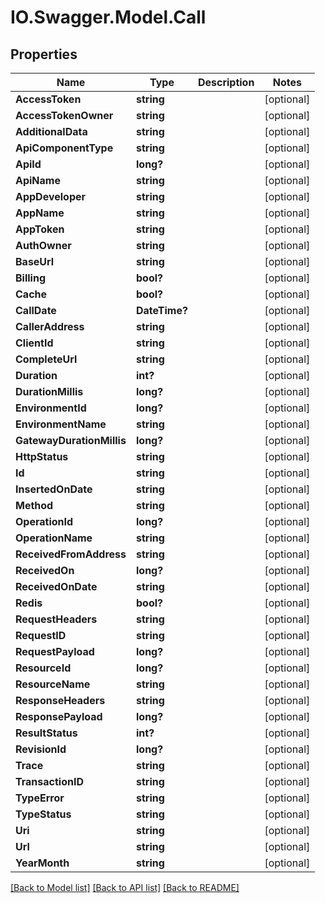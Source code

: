 # IO.Swagger.Model.Call
## Properties

Name | Type | Description | Notes
------------ | ------------- | ------------- | -------------
**AccessToken** | **string** |  | [optional] 
**AccessTokenOwner** | **string** |  | [optional] 
**AdditionalData** | **string** |  | [optional] 
**ApiComponentType** | **string** |  | [optional] 
**ApiId** | **long?** |  | [optional] 
**ApiName** | **string** |  | [optional] 
**AppDeveloper** | **string** |  | [optional] 
**AppName** | **string** |  | [optional] 
**AppToken** | **string** |  | [optional] 
**AuthOwner** | **string** |  | [optional] 
**BaseUrl** | **string** |  | [optional] 
**Billing** | **bool?** |  | [optional] 
**Cache** | **bool?** |  | [optional] 
**CallDate** | **DateTime?** |  | [optional] 
**CallerAddress** | **string** |  | [optional] 
**ClientId** | **string** |  | [optional] 
**CompleteUrl** | **string** |  | [optional] 
**Duration** | **int?** |  | [optional] 
**DurationMillis** | **long?** |  | [optional] 
**EnvironmentId** | **long?** |  | [optional] 
**EnvironmentName** | **string** |  | [optional] 
**GatewayDurationMillis** | **long?** |  | [optional] 
**HttpStatus** | **string** |  | [optional] 
**Id** | **string** |  | [optional] 
**InsertedOnDate** | **string** |  | [optional] 
**Method** | **string** |  | [optional] 
**OperationId** | **long?** |  | [optional] 
**OperationName** | **string** |  | [optional] 
**ReceivedFromAddress** | **string** |  | [optional] 
**ReceivedOn** | **long?** |  | [optional] 
**ReceivedOnDate** | **string** |  | [optional] 
**Redis** | **bool?** |  | [optional] 
**RequestHeaders** | **string** |  | [optional] 
**RequestID** | **string** |  | [optional] 
**RequestPayload** | **long?** |  | [optional] 
**ResourceId** | **long?** |  | [optional] 
**ResourceName** | **string** |  | [optional] 
**ResponseHeaders** | **string** |  | [optional] 
**ResponsePayload** | **long?** |  | [optional] 
**ResultStatus** | **int?** |  | [optional] 
**RevisionId** | **long?** |  | [optional] 
**Trace** | **string** |  | [optional] 
**TransactionID** | **string** |  | [optional] 
**TypeError** | **string** |  | [optional] 
**TypeStatus** | **string** |  | [optional] 
**Uri** | **string** |  | [optional] 
**Url** | **string** |  | [optional] 
**YearMonth** | **string** |  | [optional] 

[[Back to Model list]](../README.md#documentation-for-models) [[Back to API list]](../README.md#documentation-for-api-endpoints) [[Back to README]](../README.md)

